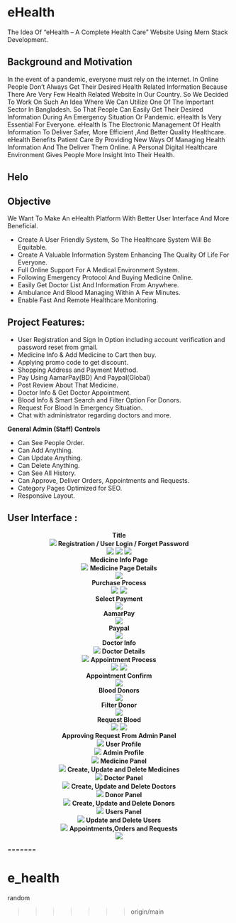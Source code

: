 # eHealth

The Idea Of “eHealth – A Complete Health Care” Website Using Mern Stack Development.


## Background and Motivation

In the event of a pandemic, everyone must rely on the internet. In Online People Don’t Always Get Their Desired Health Related Information Because There Are Very Few Health Related Website In Our Country. So We Decided To Work On Such An Idea Where We Can Utilize One Of The Important Sector In Bangladesh.
So That People Can Easily Get Their Desired Information During An Emergency Situation Or Pandemic. eHealth Is Very Essential For Everyone. eHealth Is The
Electronic Management Of Health Information To Deliver Safer, More Efficient ,And Better Quality Healthcare. eHealth Benefits Patient Care By Providing New
Ways Of Managing Health Information And The Deliver Them Online. A Personal Digital Healthcare Environment Gives People More Insight Into Their Health.

## Helo
## Objective 
We Want To Make An eHealth Platform With Better User Interface And More
Beneficial.
- Create A User Friendly System, So The Healthcare System Will Be Equitable.
- Create A Valuable Information System Enhancing The Quality Of Life For
Everyone.
- Full Online Support For A Medical Environment System.
- Following Emergency Protocol And Buying Medicine Online.
- Easily Get Doctor List And Information From Anywhere.
- Ambulance And Blood Managing Within A Few Minutes.
- Enable Fast And Remote Healthcare Monitoring.

## Project Features:
- User Registration and Sign In Option including account verification and password reset from gmail.
- Medicine Info & Add Medicine to Cart then buy.
- Applying promo code to get discount.
- Shopping Address and Payment Method.
- Pay Using AamarPay(BD) And Paypal(Global)
- Post Review About That Medicine. 
- Doctor Info & Get Doctor Appointment.
- Blood Info & Smart Search and Filter Option For Donors.
- Request For Blood In Emergency Situation.
- Chat with administrator regarding doctors and more.
  
**General Admin (Staff) Controls** 
- Can See People Order.
- Can Add Anything.
- Can Update Anything.
- Can Delete Anything.
- Can See All History.
- Can Approve, Deliver Orders, Appointments and Requests.
- Category Pages Optimized for SEO.
- Responsive Layout.

## User Interface :
<p align="center">
  <b>Title</b><br>
    <img src="ss/title.JPG">
   <b> Registration / User Login / Forget Password</b><br>
    <img src="ss/login.jpg">
    <img src="ss/reg.jpg">
    <img src="ss/forget.jpg">
    <br><b> Medicine Info Page</b><br>
    <img src="ss/medicine_page.jpg">
    <b> Medicine Page Details</b><br>
    <img src="ss/medicine_details.jpg">
    <br><b> Purchase Process</b><br>
    <img src="ss/purchase 1.jpg">
    <img src="ss/purchase 2.jpg">
    <br><b> Select Payment</b><br>
    <img src="ss/select_payment.jpg"><br>
    <b> AamarPay</b><br>
    <img src="ss/amarpay.jpg"><br>
    <b> Paypal</b><br>
    <img src="ss/paypal.jpg"><br>
    <b> Doctor Info</b><br>
    <img src="ss/doctorInfo.jpg">
    <b> Doctor Details</b><br>
    <img src="ss/doctordetails.jpg">
    <b> Appointment Process</b><br>
    <img src="ss/selectdate.jpg">
    <img src="ss/patientinfo.jpg">
    <br><b> Appointment Confirm</b><br>
    <img src="ss/appointment.jpg">
    <br><b> Blood Donors</b><br>
    <img src="ss/blooddonors.jpg">
    <br><b> Filter Donor</b><br>
    <img src="ss/filterdonor.jpg">
    <br><b> Request Blood</b><br>
    <img src="ss/request_form.jpg">
    <img src="ss/req_sumary.jpg"><br>
    <b> Approving Request From Admin Panel</b><br>
    <img src="ss/approving donor from admin.JPG">
    <b> User Profile </b><br>
    <img src="ss/userprofile.jpg">
    <b> Admin Profile</b><br>
    <img src="ss/adminprofile.jpg">
    <b> Medicine Panel</b><br>
    <img src="ss/medicinepanel.jpg">
    <b> Create, Update and Delete Medicines</b><br>
    <img src="ss/create update and del medicine.JPG">
    <b> Doctor Panel</b><br>
    <img src="ss/doctorpanel.jpg">
    <b> Create, Update and Delete Doctors</b><br>
    <img src="ss/create updaet and del doctor.JPG">
    <b> Donor Panel</b><br>
    <img src="ss/donorpanel.jpg">
    <b> Create, Update and Delete Donors</b><br>
    <img src="ss/create update and del donor.JPG">
    <b> Users Panel</b><br>
    <img src="ss/userpanel.jpg">
    <b> Update and Delete Users</b><br>
    <img src="ss/edit user and del.JPG">
    <b> Appointments,Orders and Requests</b><br>
    <img src="ss/appointment order and request.JPG">

</p>

=======
# e_health
 random
>>>>>>> origin/main
